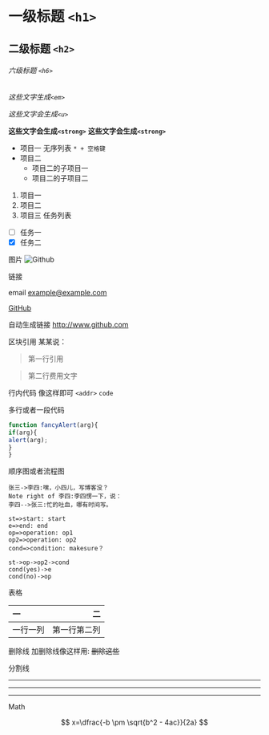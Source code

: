 # 一级标题 `<h1>`
## 二级标题 `<h2>`
###### 六级标题 `<h6>`


*这些文字生成`<em>`* 

 _这些文字会生成`<u>`_
 
 **这些文字会生成`<strong>`**
 __这些文字会生成`<strong>`__

 * 项目一 无序列表 `* + 空格键`
 * 项目二 
     * 项目二的子项目一
     *  项目二的子项目二
 
 1. 项目一
 2. 项目二
 3. 项目三
任务列表

- [ ] 任务一 
- [x] 任务二

图片
![Github](http://zh.mweb.im/asset/img/set-up-git.gif)

链接

email <example@example.com>

[GitHub](http://github.com)

自动生成链接 <http://www.github.com>

区块引用
某某说：
> 第一行引用

> 第二行费用文字

行内代码
像这样即可 `<addr>` `code`

多行或者一段代码
```js
function fancyAlert(arg){
if(arg){
alert(arg);
}
}
```
顺序图或者流程图


```sequence
张三->李四:嘿，小四儿，写博客没？
Note right of 李四:李四愣一下，说：
李四-->张三:忙的吐血，哪有时间写。
```



```flow
st=>start: start
e=>end: end
op=>operation: op1
op2=>operation: op2
cond=>condition: makesure？

st->op->op2->cond
cond(yes)->e
cond(no)->op
```
表格

一 | 二
:-------- | -------:
一行一列 | 第一行第二列

删除线
加删除线像这样用: ~~删除这些~~

分割线

***

*****

- - -

Math

$$  x=\dfrac{-b \pm \sqrt{b^2 - 4ac}}{2a}  $$







